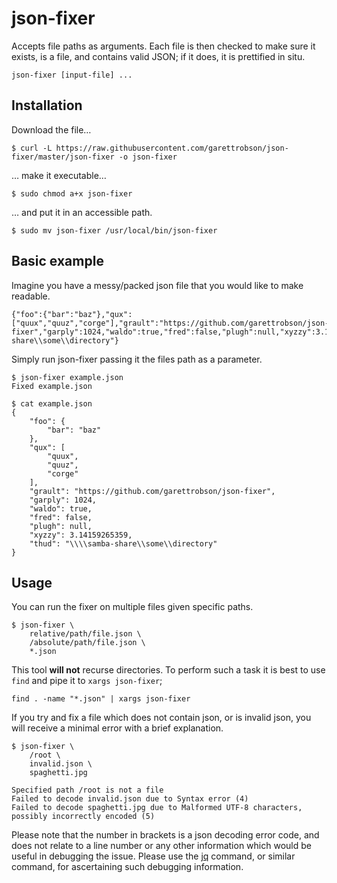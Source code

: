 # json-fixer
Accepts file paths as arguments. Each file is then checked to make sure it
exists, is a file, and contains valid JSON; if it does, it is prettified in
situ.

```
json-fixer [input-file] ...
```

## Installation

Download the file…

```
$ curl -L https://raw.githubusercontent.com/garettrobson/json-fixer/master/json-fixer -o json-fixer
```

… make it executable…

```
$ sudo chmod a+x json-fixer
```

… and put it in an accessible path.

```
$ sudo mv json-fixer /usr/local/bin/json-fixer
```

## Basic example

Imagine you have a messy/packed json file that you would like to make readable.

```
{"foo":{"bar":"baz"},"qux":["quux","quuz","corge"],"grault":"https://github.com/garettrobson/json-fixer","garply":1024,"waldo":true,"fred":false,"plugh":null,"xyzzy":3.14159265359,"thud":"\\\\samba-share\\some\\directory"}
```

Simply run json-fixer passing it the files path as a parameter.

```
$ json-fixer example.json
Fixed example.json
```

```
$ cat example.json
{
    "foo": {
        "bar": "baz"
    },
    "qux": [
        "quux",
        "quuz",
        "corge"
    ],
    "grault": "https://github.com/garettrobson/json-fixer",
    "garply": 1024,
    "waldo": true,
    "fred": false,
    "plugh": null,
    "xyzzy": 3.14159265359,
    "thud": "\\\\samba-share\\some\\directory"
}
```


## Usage

You can run the fixer on multiple files given specific paths.

```
$ json-fixer \
    relative/path/file.json \
    /absolute/path/file.json \
    *.json
```

This tool **will not** recurse directories. To perform such a task it is best to
use `find` and pipe it to `xargs json-fixer`;

```
find . -name "*.json" | xargs json-fixer
```

If you try and fix a file which does not contain json, or is invalid json, you
will receive a minimal error with a brief explanation.

```
$ json-fixer \
    /root \
    invalid.json \
    spaghetti.jpg
```

```
Specified path /root is not a file
Failed to decode invalid.json due to Syntax error (4)
Failed to decode spaghetti.jpg due to Malformed UTF-8 characters, possibly incorrectly encoded (5)
```

Please note that the number in brackets is a json decoding error code, and does
not relate to a line number or any other information which would be useful in
debugging the issue. Please use the [jq](https://stedolan.github.io/jq/)
command, or similar command, for ascertaining such debugging information.
